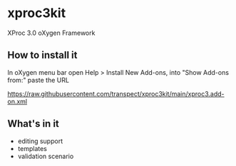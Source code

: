 # xproc3kit

XProc 3.0 oXygen Framework
  
## How to install it

In oXygen menu bar open Help > Install New Add-ons, into "Show Add-ons from:" paste the URL
  
https://raw.githubusercontent.com/transpect/xproc3kit/main/xproc3.add-on.xml

## What's in it

* editing support
* templates
* validation scenario